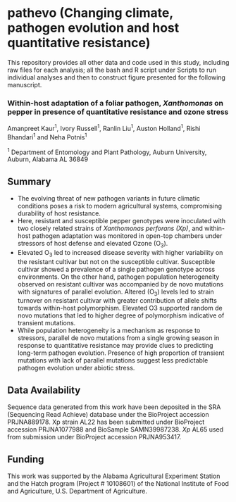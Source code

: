 # pathevo (Changing climate, pathogen evolution and host quantitative resistance)

This repository provides all other data and code used in this study, including raw files for each analysis; all the bash and R script under Scripts to run individual analyses and then to construct figure presented for the following manuscript.

### Within-host adaptation of a foliar pathogen, *Xanthomonas* on pepper in presence of quantitative resistance and ozone stress 

Amanpreet Kaur<sup>1</sup>, Ivory Russell<sup>1</sup>, Ranlin Liu<sup>1</sup>, Auston Holland<sup>1</sup>, Rishi Bhandari<sup>1</sup> and Neha Potnis<sup>1</sup>

<sup>1</sup> Department of Entomology and Plant Pathology, Auburn University, Auburn, Alabama AL 36849


## Summary


* The evolving threat of new pathogen variants in future climatic conditions poses a risk to modern agricultural systems, compromising durability of host resistance.  
* Here, resistant and susceptible pepper genotypes were inoculated with two closely related strains of *Xanthomonas perforans (Xp)*, and within-host pathogen adaptation was monitored in open-top chambers under stressors of host defense and elevated Ozone (O<sub>3</sub>).  
* Elevated O<sub>3</sub> led to increased disease severity with higher variability on the resistant cultivar but not on the susceptible cultivar. Susceptible cultivar showed a prevalence of a single pathogen genotype across environments. On the other hand, pathogen population heterogeneity observed on resistant cultivar was accompanied by de novo mutations with signatures of parallel evolution. Altered (O<sub>3</sub>) levels led to strain turnover on resistant cultivar with greater contribution of allele shifts towards within-host polymorphism. Elevated O3 supported random de novo mutations that led to higher degree of polymorphism indicative of transient mutations. 
*	While population heterogeneity is a mechanism as response to stressors, parallel de novo mutations from a single growing season in response to quantitative resistance may provide clues to predicting long-term pathogen evolution. Presence of high proportion of transient mutations with lack of parallel mutations suggest less predictable pathogen evolution under abiotic stress.


## Data Availability

Sequence data generated from this work have been deposited in the SRA (Sequencing Read Achieve) database under the BioProject accession PRJNA889178. Xp strain AL22 has been submitted under BioProject accession PRJNA1077988 and BioSample SAMN39987238. *Xp* AL65 used from submission under BioProject accession PRJNA953417.  

## Funding

This work was supported by the Alabama Agricultural Experiment Station and the Hatch program (Project # 10108601) of the National Institute of Food and Agriculture, U.S. Department of Agriculture. 

